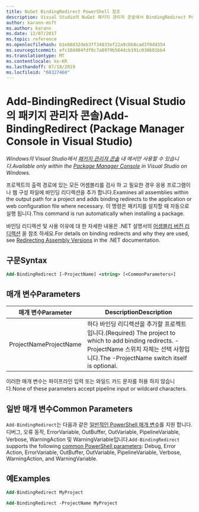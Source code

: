 ```yaml
---
title: NuGet BindingRedirect PowerShell 참조
description: Visual Studio의 NuGet 패키지 관리자 콘솔에서 BindingRedirect PowerShell 명령에 대 한 참조입니다.
author: karann-msft
ms.author: karann
ms.date: 12/07/2017
ms.topic: reference
ms.openlocfilehash: b1e88d32deb3ff34833ef22a9cbb8cad3f0d4354
ms.sourcegitcommit: efc18d484fdf0c7a8979b564dcb191c030601bb4
ms.translationtype: MT
ms.contentlocale: ko-KR
ms.lasthandoff: 07/18/2019
ms.locfileid: "68327460"
---
```

# <a name="add-bindingredirect-package-manager-console-in-visual-studio"></a><span data-ttu-id="28988-103">Add-BindingRedirect (Visual Studio의 패키지 관리자 콘솔)</span><span class="sxs-lookup"><span data-stu-id="28988-103">Add-BindingRedirect (Package Manager Console in Visual Studio)</span></span>

<span data-ttu-id="28988-104">*Windows의 Visual Studio에서 [패키지 관리자 콘솔](../../consume-packages/install-use-packages-powershell.md) 내 에서만 사용할 수 있습니다.*</span><span class="sxs-lookup"><span data-stu-id="28988-104">*Available only within the [Package Manager Console](../../consume-packages/install-use-packages-powershell.md) in Visual Studio on Windows.*</span></span>

<span data-ttu-id="28988-105">프로젝트의 출력 경로에 있는 모든 어셈블리를 검사 하 고 필요한 경우 응용 프로그램이 나 웹 구성 파일에 바인딩 리디렉션을 추가 합니다.</span><span class="sxs-lookup"><span data-stu-id="28988-105">Examines all assemblies within the output path for a project and adds binding redirects to the application or web configuration file where necessary.</span></span> <span data-ttu-id="28988-106">이 명령은 패키지를 설치할 때 자동으로 실행 됩니다.</span><span class="sxs-lookup"><span data-stu-id="28988-106">This command is run automatically when installing a package.</span></span>

<span data-ttu-id="28988-107">바인딩 리디렉션 및 사용 이유에 대 한 자세한 내용은 .NET 설명서의 [어셈블리 버전 리디렉션](/dotnet/framework/configure-apps/redirect-assembly-versions) 을 참조 하세요.</span><span class="sxs-lookup"><span data-stu-id="28988-107">For details on binding redirects and why they are used, see [Redirecting Assembly Versions](/dotnet/framework/configure-apps/redirect-assembly-versions) in the .NET documentation.</span></span>

## <a name="syntax"></a><span data-ttu-id="28988-108">구문</span><span class="sxs-lookup"><span data-stu-id="28988-108">Syntax</span></span>

```ps
Add-BindingRedirect [-ProjectName] <string> [<CommonParameters>]
```

## <a name="parameters"></a><span data-ttu-id="28988-109">매개 변수</span><span class="sxs-lookup"><span data-stu-id="28988-109">Parameters</span></span>

| <span data-ttu-id="28988-110">매개 변수</span><span class="sxs-lookup"><span data-stu-id="28988-110">Parameter</span></span> | <span data-ttu-id="28988-111">Description</span><span class="sxs-lookup"><span data-stu-id="28988-111">Description</span></span> |
| --- | --- |
| <span data-ttu-id="28988-112">ProjectName</span><span class="sxs-lookup"><span data-stu-id="28988-112">ProjectName</span></span> | <span data-ttu-id="28988-113">하다 바인딩 리디렉션을 추가할 프로젝트입니다.</span><span class="sxs-lookup"><span data-stu-id="28988-113">(Required) The project to which to add binding redirects.</span></span> <span data-ttu-id="28988-114">-ProjectName 스위치 자체는 선택 사항입니다.</span><span class="sxs-lookup"><span data-stu-id="28988-114">The -ProjectName switch itself is optional.</span></span> |

<span data-ttu-id="28988-115">이러한 매개 변수는 파이프라인 입력 또는 와일드 카드 문자를 허용 하지 않습니다.</span><span class="sxs-lookup"><span data-stu-id="28988-115">None of these parameters accept pipeline input or wildcard characters.</span></span>

## <a name="common-parameters"></a><span data-ttu-id="28988-116">일반 매개 변수</span><span class="sxs-lookup"><span data-stu-id="28988-116">Common Parameters</span></span>

<span data-ttu-id="28988-117">`Add-BindingRedirect`는 다음과 같은 [일반적인 PowerShell 매개 변수](http://go.microsoft.com/fwlink/?LinkID=113216)를 지원 합니다. 디버그, 오류 동작, ErrorVariable, OutBuffer, OutVariable, PipelineVariable, Verbose, WarningAction 및 WarningVariable입니다.</span><span class="sxs-lookup"><span data-stu-id="28988-117">`Add-BindingRedirect` supports the following [common PowerShell parameters](http://go.microsoft.com/fwlink/?LinkID=113216): Debug, Error Action, ErrorVariable, OutBuffer, OutVariable, PipelineVariable, Verbose, WarningAction, and WarningVariable.</span></span>

## <a name="examples"></a><span data-ttu-id="28988-118">예</span><span class="sxs-lookup"><span data-stu-id="28988-118">Examples</span></span>

```ps
Add-BindingRedirect MyProject

Add-BindingRedirect -ProjectName MyProject
```